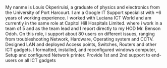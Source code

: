 My nanme is Louis Okperiruisi, a graduate of physics and electronics from the University of Port Harcourt. 
I am a Google IT Support specialist with +6 years of working experience. I worked with Luciana ICT World and am currently in the same role at Capitol Hill Hospitals Limited. where i work in a team of 5 and as the team lead and I report directly to my HOD Mr. Benson Odoh.
On this role, i support about 80 users on different issues, ranging from troubleshooting Network, Hardware, Operating system and CCTV. 
Designed LAN and deployed Access points, Switches, Routers and other ICT gadgets.
I formatted, installed, and reconfigured windows computer, Setup and configured Network printer.
Provide 1st and 2nd support to end-users on all ICT gadgets
